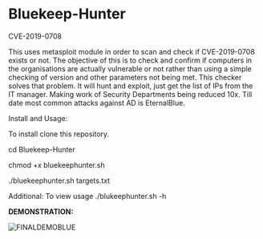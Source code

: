 # Bluekeep-Hunter
CVE-2019-0708

This uses metasploit module in order to scan and check if CVE-2019-0708 exists or not.
The objective of this is to check and confirm if computers in the organisations are actually vulnerable or not rather than using a simple checking of version and other parameters not being met. This checker solves that problem. It will hunt and exploit, just get the list of IPs from the IT manager. Making work of Security Departments being reduced 10x. Till date most common attacks against AD is EternalBlue.

Install and Usage:

To install clone this repository.

cd Bluekeep-Hunter

chmod +x bluekeephunter.sh

./bluekeephunter.sh targets.txt

Additional: To view usage ./blukeephunter.sh -h
 
 **DEMONSTRATION:**
 
 ![FINALDEMOBLUE](https://user-images.githubusercontent.com/48627542/190843346-8a6e5340-e9d6-403c-ace0-337890f4ec05.gif)
